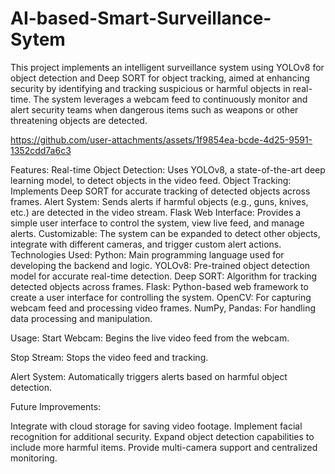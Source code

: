 # AI-based-Smart-Surveillance-Sytem
This project implements an intelligent surveillance system using YOLOv8 for object detection and Deep SORT for object tracking, aimed at enhancing security by identifying and tracking suspicious or harmful objects in real-time. The system leverages a webcam feed to continuously monitor and alert security teams when dangerous items such as weapons or other threatening objects are detected.

https://github.com/user-attachments/assets/1f9854ea-bcde-4d25-9591-1352cdd7a6c3

Features:
Real-time Object Detection: Uses YOLOv8, a state-of-the-art deep learning model, to detect objects in the video feed.
Object Tracking: Implements Deep SORT for accurate tracking of detected objects across frames.
Alert System: Sends alerts if harmful objects (e.g., guns, knives, etc.) are detected in the video stream.
Flask Web Interface: Provides a simple user interface to control the system, view live feed, and manage alerts.
Customizable: The system can be expanded to detect other objects, integrate with different cameras, and trigger custom alert actions.
Technologies Used:
Python: Main programming language used for developing the backend and logic.
YOLOv8: Pre-trained object detection model for accurate real-time detection.
Deep SORT: Algorithm for tracking detected objects across frames.
Flask: Python-based web framework to create a user interface for controlling the system.
OpenCV: For capturing webcam feed and processing video frames.
NumPy, Pandas: For handling data processing and manipulation.

Usage:
Start Webcam: Begins the live video feed from the webcam.

Stop Stream: Stops the video feed and tracking.

Alert System: Automatically triggers alerts based on harmful object detection.

Future Improvements:

Integrate with cloud storage for saving video footage.
Implement facial recognition for additional security.
Expand object detection capabilities to include more harmful items.
Provide multi-camera support and centralized monitoring.
